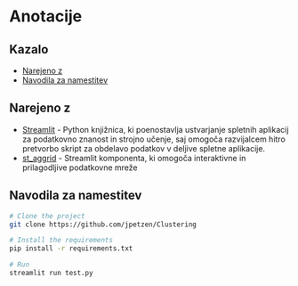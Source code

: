 # Anotacije

## Kazalo
* [Narejeno z](#Narejeno-z)
* [Navodila za namestitev](#Navodila-za-namestitev)

## Narejeno z
* [Streamlit](https://streamlit.io/) -  Python knjižnica, ki poenostavlja ustvarjanje spletnih aplikacij za podatkovno znanost in strojno učenje, saj omogoča razvijalcem hitro pretvorbo skript za obdelavo podatkov v deljive spletne aplikacije.
* [st_aggrid](https://streamlit-aggrid.readthedocs.io/en/docs/Usage.html) - Streamlit komponenta, ki omogoča interaktivne in prilagodljive podatkovne mreže

## Navodila za namestitev

```sh
# Clone the project
git clone https://github.com/jpetzen/Clustering

# Install the requirements
pip install -r requirements.txt

# Run
streamlit run test.py

```
